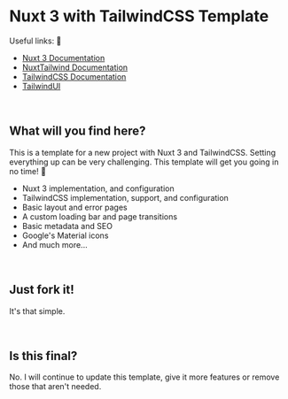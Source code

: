 # Nuxt 3 with TailwindCSS Template

Useful links: 🔗
- [Nuxt 3 Documentation](https://nuxt.com/docs/getting-started/introduction)
- [NuxtTailwind Documentation](https://tailwindcss.nuxtjs.org/getting-started/setup)
- [TailwindCSS Documentation](https://tailwindcss.com/docs/)
- [TailwindUI](https://tailwindui.com/)

<br>

## What will you find here?
This is a template for a new project with Nuxt 3 and TailwindCSS. Setting everything up can be very challenging. This template will get you going in no time! 🚀

- Nuxt 3 implementation, and configuration
- TailwindCSS implementation, support, and configuration
- Basic layout and error pages
- A custom loading bar and page transitions
- Basic metadata and SEO
- Google's Material icons
- And much more...

<br>

## Just fork it!
It's that simple.

<br>

## Is this final?
No. I will continue to update this template, give it more features or remove those that aren't needed.